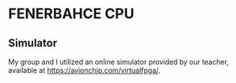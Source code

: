 # FENERBAHCE CPU

## Simulator
My group and I utilized an online simulator provided by our teacher, available at https://avionchip.com/virtualfpga/.
